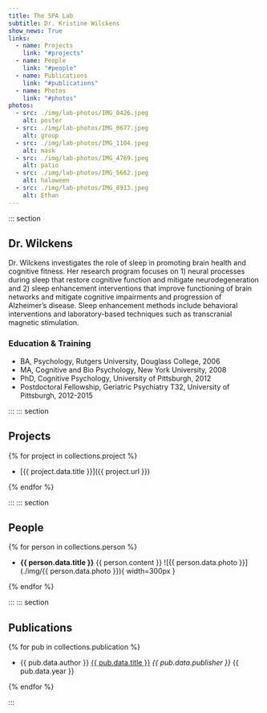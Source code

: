 ```yaml
---
title: The SPA Lab
subtitle: Dr. Kristine Wilckens
show_news: True
links:
  - name: Projects
    link: "#projects"
  - name: People
    link: "#people"
  - name: Publications
    link: "#publications"
  - name: Photos
    link: "#photos"
photos:
  - src: ./img/lab-photos/IMG_0426.jpeg
    alt: poster
  - src: ./img/lab-photos/IMG_0677.jpeg
    alt: group
  - src: ./img/lab-photos/IMG_1104.jpeg
    alt: mask
  - src: ./img/lab-photos/IMG_4769.jpeg
    alt: patio
  - src: ./img/lab-photos/IMG_5662.jpeg
    alt: haloween
  - src: ./img/lab-photos/IMG_8913.jpeg
    alt: Ethan
---
```


::: section
## Dr. Wilckens

Dr. Wilckens investigates the role of sleep in promoting brain health
and cognitive fitness. Her research program focuses on 1) neural
processes during sleep that restore cognitive function and mitigate
neurodegeneration and 2) sleep enhancement interventions that improve
functioning of brain networks and mitigate cognitive impairments and
progression of Alzheimer’s disease. Sleep enhancement methods include
behavioral interventions and laboratory-based techniques such as
transcranial magnetic stimulation.

<!-- ![Face]({{'./img/WilckensKristine_Psychiatry2019.jpg' | url }}) -->


### Education & Training

- BA, Psychology, Rutgers University, Douglass College, 2006
- MA, Cognitive and Bio Psychology, New York University, 2008
- PhD, Cognitive Psychology, University of Pittsburgh, 2012
- Postdoctoral Fellowship, Geriatric Psychiatry T32, University of Pittsburgh, 2012-2015

:::
::: section
## Projects

<!-- TODO: a couple of additional studies -->
{% for project in collections.project %}

- [{{ project.data.title }}]({{ project.url }})

{% endfor %}

:::
::: section
## People

{% for person in collections.person %}

<!-- TODO: set width and style for all people -->
- **{{ person.data.title }}** {{ person.content }}  ![{{ person.data.photo }}](./img/{{ person.data.photo }}){ width=300px }

{% endfor %}

:::
::: section
## Publications

<!-- TODO: full list of publications, ideally in a table -->
{% for pub in collections.publication %}

- {{ pub.data.author }} <u>{{ pub.data.title }}</u> *{{ pub.data.publisher }}* {{ pub.data.year }}

{% endfor %}

:::
